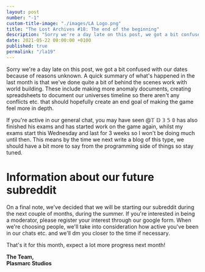 ```yaml
---
layout: post
number: "-1"
custom-title-image: "./images/LA Logo.png"
title: "The Lost Archives #18: The end of the beginning"
description: "Sorry we're a day late on this post, we got a bit confused with our dates because of reasons unknown. A quick summary of what's happened in the last month is that we've done quite a bit of behind the scenes work with world building. These include making more anomaly documents, creating spreadsheets to document our universes timeline so there aren't any conflicts etc. that should hopefully create an end goal of making the game feel more in depth."
date: 2021-05-22 00:00:00 +0100
published: true
permalink: "/la19"
---
```


Sorry we're a day late on this post, we got a bit confused with our dates because of reasons unknown. A quick summary of what's happened in the last month is that we've done quite a bit of behind the scenes work with world building. These include making more anomaly documents, creating spreadsheets to document our universes timeline so there aren't any conflicts etc. that should hopefully create an end goal of making the game feel more in depth.

If you're active in our general chat, you may have seen @𝕋 𝔻 𝟛 𝟝 𝟘 has also finished his exams and has started work on the game again, whilst my exams start this Wednesday and last for 3 weeks so I won't be doing much until then. This means by the time we next write a blog of this type, we should have a bit more to say from the programming side of things so stay tuned.

# Information about our future subreddit
On a final note, we've decided that we will be starting our subreddit during the next couple of months, during the summer. If you're interested in being a moderator, please register your interest through our google form. When we're choosing people, we'll take into consideration how active you've been in our chats etc. and we'll dm you closer to the time if necessary.

That's it for this month, expect a lot more progress next month!

**The Team,**\
**Plasmarc Studios**